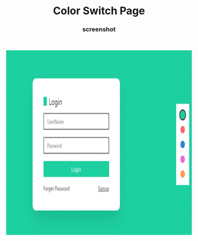 <h1 align="center">Color Switch Page</h1>

<h3 align="center">screenshot</h3>
</br>
<p align="center"> 
<img src="./screenshot_gif.gif" width="850" height="500" />
</p>
